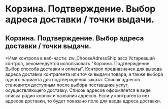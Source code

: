 ﻿---
description: 2.4.7
---
# Корзина. Подтверждение. Выбор адреса доставки / точки выдачи.
## Корзина. Подтверждение. Выбор адреса доставки / точки выдачи.
*Имя контрола в веб-части: zw_ChooseAdressShip.ascx
Устаревший контрол, рекомендуется использовать "Корзина. Подтверждение. Выбор способа доставки и оплаты".
Контрол предназначен для вывода адреса доставки контрагента или точки выдачи товара, а также выбора одного варианта для подтверждения заказа.
Список адресов становится доступным после выбора поставщика услуг, осуществляющего доставку.
Список адресов оформляется в виде списка радио кнопок и названия адресов.
Если у контрагента нет адресов доставки, то будет показано поле для ввода адреса доставки. 
